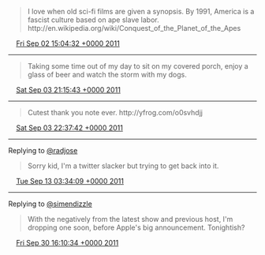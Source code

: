 > I love when old sci\-fi films are given a synopsis\. By 1991, America is a fascist culture based on ape slave labor\. http://en\.wikipedia\.org/wiki/Conquest\_of\_the\_Planet\_of\_the\_Apes

<img src="../../media/tweet.ico" width="12" /> [Fri Sep 02 15:04:32 +0000 2011](https://twitter.com/timwasson/status/109642873644908544)

----

> Taking some time out of my day to sit on my covered porch, enjoy a glass of beer and watch the storm with my dogs\.

<img src="../../media/tweet.ico" width="12" /> [Sat Sep 03 21:15:43 +0000 2011](https://twitter.com/timwasson/status/110098672032825344)

----

> Cutest thank you note ever\.  http://yfrog\.com/o0svhdjj

<img src="../../media/tweet.ico" width="12" /> [Sat Sep 03 22:37:42 +0000 2011](https://twitter.com/timwasson/status/110119305433202689)

----

Replying to [@radjose](https://twitter.com/RadleyJPhoenix/status/113434664525500416)

> Sorry kid, I'm a twitter slacker but trying to get back into it\.

<img src="../../media/tweet.ico" width="12" /> [Tue Sep 13 03:34:09 +0000 2011](https://twitter.com/timwasson/status/113455399063142402)

----

Replying to [@simendizzle](https://twitter.com/starscan_de/status/119091874412765184)

> With the negatively from the latest show and previous host, I'm dropping one soon, before Apple's big announcement\. Tonightish?

<img src="../../media/tweet.ico" width="12" /> [Fri Sep 30 16:10:34 +0000 2011](https://twitter.com/timwasson/status/119806349117886464)